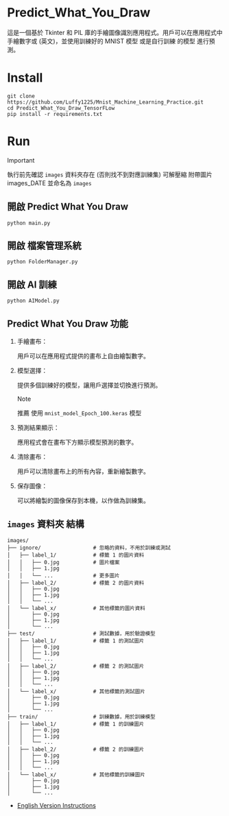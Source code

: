 ﻿# Predict_What_You_Draw

這是一個基於 Tkinter 和 PIL 庫的手繪圖像識別應用程式。用戶可以在應用程式中手繪數字或 (英文)，並使用訓練好的 MNIST 模型 或是自行訓練 的模型 進行預測。

# Install 

```
git clone https://github.com/Luffy1225/Mnist_Machine_Learning_Practice.git
cd Predict_What_You_Draw_TensorFLow
pip install -r requirements.txt
```


# Run

> [!IMPORTANT]
> 執行前先確認 `images` 資料夾存在 (否則找不到對應訓練集)
> 可解壓縮 附帶圖片 images_DATE 並命名為 `images`

## 開啟 Predict What You Draw

```
python main.py
```

## 開啟 檔案管理系統
```
python FolderManager.py
```

## 開啟 AI 訓練
```
python AIModel.py
```

## Predict What You Draw 功能

1. 手繪畫布：

    用戶可以在應用程式提供的畫布上自由繪製數字。
1. 模型選擇：

    提供多個訓練好的模型，讓用戶選擇並切換進行預測。
    
    > [!NOTE]
    > 推薦 使用 `mnist_model_Epoch_100.keras` 模型
    

1. 預測結果顯示：

    應用程式會在畫布下方顯示模型預測的數字。

2. 清除畫布：

    用戶可以清除畫布上的所有內容，重新繪製數字。

3. 保存圖像：

    可以將繪製的圖像保存到本機，以作做為訓練集。


## `images` 資料夾 結構

    images/
    ├── ignore/                 # 忽略的資料，不用於訓練或測試
    │   ├── label_1/            # 標籤 1 的圖片資料
    │   │   ├── 0.jpg           # 圖片檔案
    │   │   ├── 1.jpg
    │   │   └── ...             # 更多圖片
    │   ├── label_2/            # 標籤 2 的圖片資料
    │   │   ├── 0.jpg
    │   │   ├── 1.jpg
    │   │   └── ...
    │   └── label_x/            # 其他標籤的圖片資料
    │       ├── 0.jpg
    │       ├── 1.jpg
    │       └── ...
    ├── test/                   # 測試數據，用於驗證模型
    │   ├── label_1/            # 標籤 1 的測試圖片
    │   │   ├── 0.jpg
    │   │   ├── 1.jpg
    │   │   └── ...
    │   ├── label_2/            # 標籤 2 的測試圖片
    │   │   ├── 0.jpg
    │   │   ├── 1.jpg
    │   │   └── ...
    │   └── label_x/            # 其他標籤的測試圖片
    │       ├── 0.jpg
    │       ├── 1.jpg
    │       └── ...
    ├── train/                  # 訓練數據，用於訓練模型
    │   ├── label_1/            # 標籤 1 的訓練圖片
    │   │   ├── 0.jpg
    │   │   ├── 1.jpg
    │   │   └── ...
    │   ├── label_2/            # 標籤 2 的訓練圖片
    │   │   ├── 0.jpg
    │   │   ├── 1.jpg
    │   │   └── ...
    │   └── label_x/            # 其他標籤的訓練圖片
    │       ├── 0.jpg
    │       ├── 1.jpg
    │       └── ...


    
- [English Version Instructions](README.md)
